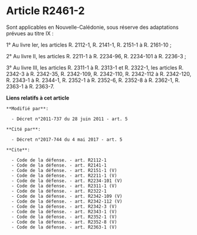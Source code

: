 # Article R2461-2

Sont applicables en Nouvelle-Calédonie, sous réserve des adaptations prévues au titre IX : 

1° Au livre Ier, les articles R. 2112-1, R. 2141-1, R. 2151-1 à R. 2161-10 ; 

2° Au livre II, les articles R. 2211-1 à R. 2234-96, R. 2234-101 à R. 2236-3 ; 

3° Au livre III, les articles R. 2311-1 à R. 2313-1 et R. 2322-1, les articles R. 2342-3 à R. 2342-35, R. 2342-109, R.
2342-110, R. 2342-112 à R. 2342-120, R. 2343-1 à R. 2344-1, R. 2352-1 à R. 2352-6, R. 2352-8 à R. 2362-1, R. 2363-1 à R.
2363-7.

**Liens relatifs à cet article**

	**Modifié par**:

	  - Décret n°2011-737 du 28 juin 2011 - art. 5

	**Cité par**:

	  - Décret n°2017-744 du 4 mai 2017 - art. 5

	**Cite**:

	  - Code de la défense. - art. R2112-1
	  - Code de la défense. - art. R2141-1
	  - Code de la défense. - art. R2151-1 (V)
	  - Code de la défense. - art. R2211-1 (V)
	  - Code de la défense. - art. R2234-101 (V)
	  - Code de la défense. - art. R2311-1 (V)
	  - Code de la défense. - art. R2322-1
	  - Code de la défense. - art. R2342-109 (V)
	  - Code de la défense. - art. R2342-112 (V)
	  - Code de la défense. - art. R2342-3 (V)
	  - Code de la défense. - art. R2343-1 (V)
	  - Code de la défense. - art. R2352-1 (V)
	  - Code de la défense. - art. R2352-8 (V)
	  - Code de la défense. - art. R2363-1 (V)
